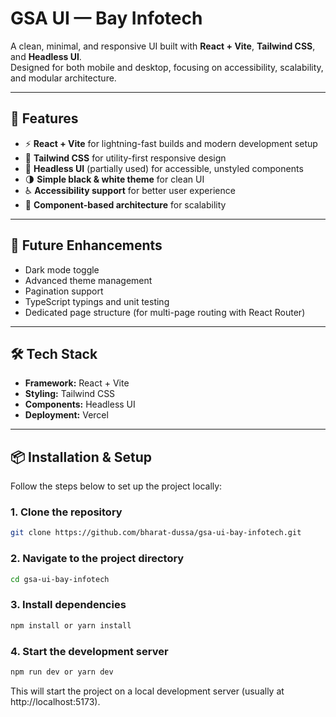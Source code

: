 # GSA UI — Bay Infotech

A clean, minimal, and responsive UI built with **React + Vite**, **Tailwind CSS**, and **Headless UI**.  
Designed for both mobile and desktop, focusing on accessibility, scalability, and modular architecture.

---

## 🚀 Features

- ⚡ **React + Vite** for lightning-fast builds and modern development setup  
- 🎨 **Tailwind CSS** for utility-first responsive design  
- 🧩 **Headless UI** (partially used) for accessible, unstyled components  
- 🌗 **Simple black & white theme** for clean UI  
- ♿ **Accessibility support** for better user experience  
- 🔧 **Component-based architecture** for scalability  

---

## 🧠 Future Enhancements

- Dark mode toggle  
- Advanced theme management  
- Pagination support  
- TypeScript typings and unit testing  
- Dedicated page structure (for multi-page routing with React Router)

---

## 🛠️ Tech Stack

- **Framework:** React + Vite  
- **Styling:** Tailwind CSS  
- **Components:** Headless UI  
- **Deployment:** Vercel  

---

## 📦 Installation & Setup

Follow the steps below to set up the project locally:

### 1. Clone the repository

```bash
git clone https://github.com/bharat-dussa/gsa-ui-bay-infotech.git
```
### 2. Navigate to the project directory
```bash
cd gsa-ui-bay-infotech
```

### 3. Install dependencies
```bash
npm install or yarn install
```

### 4. Start the development server
```bash
npm run dev or yarn dev
```

This will start the project on a local development server (usually at http://localhost:5173).


